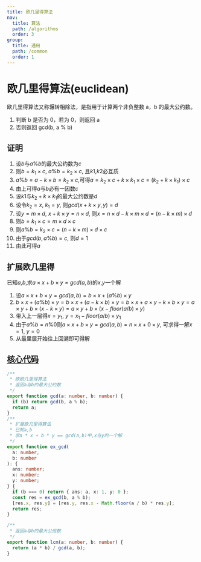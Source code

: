 ```yaml
---
title: 欧几里得算法
nav:
  title: 算法
  path: /algorithms
  order: 3
group:
  title: 通用
  path: /common
  order: 1
---
```


# 欧几里得算法(euclidean)

欧几里得算法又称辗转相除法，是指用于计算两个非负整数 a，b 的最大公约数。

1. 判断 b 是否为 0，若为 0，则返回 a
1. 否则返回 gcd(b, a % b)

## 证明

1. 设$b$与$a \% b$的最大公约数为$c$
1. 则$b = k_1 \times c$, $a \% b = k_2 \times c$, 且$k1$,$k2$必互质
1. $a \% b = a - k \times b = k_2 \times c$,可得$a = k_2 \times c + k \times k_1 \times c = (k_2 + k \times k_1) \times c$
1. 由上可得$a$与$b$必有一因数$c$
1. 设$k1$与$k_2 + k \times k_1$的最大公约数是$d$
1. 设令$k_2 = x$, $k_1 = y$, 则$gcd(x + k \times y, y) = d$
1. 设$y = m \times d$, $x + k \times y = n \times d$, 则$x = n \times d - k \times m \times d = (n - k \times m) \times d$
1. 则$b = k_1 \times c = m \times d \times c$
1. 则$a \% b = k_2 \times c = (n - k \times m) \times d \times c$
1. 由于$gcd(b, a \% b) = c$, 则$d = 1$
1. 由此可得$a % b = b % (a % b) = c$

## 扩展欧几里得

已知$a$,$b$,求$a \times x + b \times y = gcd(a, b)$的$x$,$y$一个解

1. 设$a \times x + b \times y = gcd(a, b) = b \times x + (a \% b) \times y$
1. $b \times x + (a \% b) \times y = b \times x + (a - k \times b) \times y = b \times x + a \times y - k \times b \times y = a \times y + b \times (x - k \times y) = a \times y + b \times (x - floor(a / b) \times y)$
1. 带入上一层得$x = y_1$, $y = x_1 - floor(a / b) \times y_1$
1. 由于$a \% b = n \% 0$则$a \times x + b \times y = gcd(a, b) = n \times x + 0 \times y$, 可求得一解$x = 1$, $y = 0$
1. 从最里层开始往上回溯即可得解

## [核心代码](https://gitee.com/bestlyg/bestlyg/tree/master/packages/algorithms/src/common/euclidean.ts)

```ts
/**
 * 欧欧几里得算法
 * 返回a与b的最大公约数
 */
export function gcd(a: number, b: number) {
  if (b) return gcd(b, a % b);
  return a;
}
/**
 * 扩展欧几里得算法
 * 已知a,b
 * 求a * x + b * y == gcd(a,b)中,x与y的一个解
 */
export function ex_gcd(
  a: number,
  b: number
): {
  ans: number;
  x: number;
  y: number;
} {
  if (b === 0) return { ans: a, x: 1, y: 0 };
  const res = ex_gcd(b, a % b);
  [res.x, res.y] = [res.y, res.x - Math.floor(a / b) * res.y];
  return res;
}

/**
 * 返回a与b的最大公倍数
 */
export function lcm(a: number, b: number) {
  return (a * b) / gcd(a, b);
}
```
